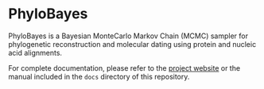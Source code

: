 # PhyloBayes

PhyloBayes is a Bayesian MonteCarlo Markov Chain (MCMC) sampler for phylogenetic reconstruction and molecular dating using protein and nucleic acid alignments.

For complete documentation, please refer to the [project website](http://www.atgc-montpellier.fr/phylobayes/) or the manual included in the `docs` directory of this repository.
